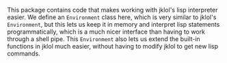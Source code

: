This package contains code that makes working with jklol's lisp interpreter easier.  We define an
`Environment` class here, which is very similar to jklol's `Environment`, but this lets us keep it
in memory and interpret lisp statements programmatically, which is a much nicer interface than
having to work through a shell pipe.  This `Environment` also lets us extend the built-in
functions in jklol much easier, without having to modify jklol to get new lisp commands.
